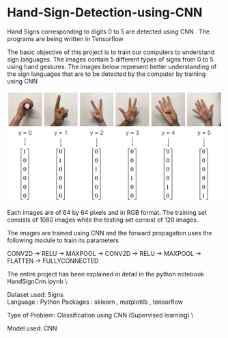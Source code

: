 # Hand-Sign-Detection-using-CNN
Hand Signs corresponding to digits 0 to 5 are detected using CNN . The programs are being written in Tensorflow


The basic objective of this project is to train our computers to understand sign languages. The images contain 5 different types of signs from 0 to 5 using hand gestures. The images below represent better understanding of the sign languages that are to be detected by the computer by training using CNN

<img src="signs.png" width ="700" >

Each images are of 64 by 64 pixels and in RGB format.
The training set consists of 1080 images while the testing set consist of 120 images.

The images are trained using CNN and the forward propagation uses the following module to train its parameters

CONV2D -> RELU -> MAXPOOL -> CONV2D -> RELU -> MAXPOOL -> FLATTEN -> FULLYCONNECTED

The entire project has been explained in detail in the python notebook HandSignCnn.ipynb \

Dataset used: Signs \
Language : Python Packages : sklearn , matplotlib , tensorflow

Type of Problem: Classification using CNN (Supervised learning) \ 

Model used:
CNN
